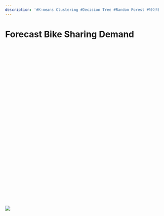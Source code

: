 ```yaml
---
description: '#K-means Clustering #Decision Tree #Random Forest #데이터 분석'
---
```


# Forecast Bike Sharing Demand

<figure><img src="../../../.gitbook/assets/Forecast Bike Sharing Demand_페이지_01 (4).jpg" alt=""><figcaption></figcaption></figure>

<figure><img src="../../../.gitbook/assets/Forecast Bike Sharing Demand_페이지_02 (2).jpg" alt=""><figcaption></figcaption></figure>

<figure><img src="../../../.gitbook/assets/Forecast Bike Sharing Demand_페이지_03 (2).jpg" alt=""><figcaption></figcaption></figure>

<figure><img src="../../../.gitbook/assets/Forecast Bike Sharing Demand_페이지_04 (3).jpg" alt=""><figcaption></figcaption></figure>

<figure><img src="../../../.gitbook/assets/Forecast Bike Sharing Demand_페이지_05 (4).jpg" alt=""><figcaption></figcaption></figure>

<figure><img src="../../../.gitbook/assets/Forecast Bike Sharing Demand_페이지_06 (3).jpg" alt=""><figcaption></figcaption></figure>

<figure><img src="../../../.gitbook/assets/Forecast Bike Sharing Demand_페이지_07 (3).jpg" alt=""><figcaption></figcaption></figure>

<figure><img src="../../../.gitbook/assets/Forecast Bike Sharing Demand_페이지_08 (5).jpg" alt=""><figcaption></figcaption></figure>

<figure><img src="../../../.gitbook/assets/Forecast Bike Sharing Demand_페이지_09 (4).jpg" alt=""><figcaption></figcaption></figure>

<figure><img src="../../../.gitbook/assets/Forecast Bike Sharing Demand_페이지_10.jpg" alt=""><figcaption></figcaption></figure>

<figure><img src="../../../.gitbook/assets/Forecast Bike Sharing Demand_페이지_11 (4).jpg" alt=""><figcaption></figcaption></figure>

<figure><img src="../../../.gitbook/assets/Forecast Bike Sharing Demand_페이지_12 (3).jpg" alt=""><figcaption></figcaption></figure>

<figure><img src="../../../.gitbook/assets/Forecast Bike Sharing Demand_페이지_13 (3).jpg" alt=""><figcaption></figcaption></figure>

<figure><img src="../../../.gitbook/assets/Forecast Bike Sharing Demand_페이지_14.jpg" alt=""><figcaption></figcaption></figure>

<figure><img src="../../../.gitbook/assets/Forecast Bike Sharing Demand_페이지_15 (4).jpg" alt=""><figcaption></figcaption></figure>

<figure><img src="../../../.gitbook/assets/Forecast Bike Sharing Demand_페이지_16 (3).jpg" alt=""><figcaption></figcaption></figure>

<figure><img src="../../../.gitbook/assets/Forecast Bike Sharing Demand_페이지_17 (4).jpg" alt=""><figcaption></figcaption></figure>

<figure><img src="../../../.gitbook/assets/Forecast Bike Sharing Demand_페이지_18.jpg" alt=""><figcaption></figcaption></figure>

<figure><img src="../../../.gitbook/assets/Forecast Bike Sharing Demand_페이지_19 (5).jpg" alt=""><figcaption></figcaption></figure>

<figure><img src="../../../.gitbook/assets/Forecast Bike Sharing Demand_페이지_20 (5).jpg" alt=""><figcaption></figcaption></figure>

<figure><img src="../../../.gitbook/assets/Forecast Bike Sharing Demand_페이지_21 (5).jpg" alt=""><figcaption></figcaption></figure>

<figure><img src="../../../.gitbook/assets/Forecast Bike Sharing Demand_페이지_22 (2).jpg" alt=""><figcaption></figcaption></figure>

<figure><img src="../../../.gitbook/assets/Forecast Bike Sharing Demand_페이지_23 (5).jpg" alt=""><figcaption></figcaption></figure>

<figure><img src="../../../.gitbook/assets/Forecast Bike Sharing Demand_페이지_24 (3).jpg" alt=""><figcaption></figcaption></figure>

<figure><img src="../../../.gitbook/assets/Forecast Bike Sharing Demand_페이지_25 (2).jpg" alt=""><figcaption></figcaption></figure>

<figure><img src="../../../.gitbook/assets/Forecast Bike Sharing Demand_페이지_26.jpg" alt=""><figcaption></figcaption></figure>

<figure><img src="../../../.gitbook/assets/Forecast Bike Sharing Demand_페이지_27.jpg" alt=""><figcaption></figcaption></figure>

<figure><img src="../../../.gitbook/assets/Forecast Bike Sharing Demand_페이지_28.jpg" alt=""><figcaption></figcaption></figure>

<figure><img src="../../../.gitbook/assets/Forecast Bike Sharing Demand_페이지_29 (5).jpg" alt=""><figcaption></figcaption></figure>

<figure><img src="../../../.gitbook/assets/Forecast Bike Sharing Demand_페이지_30 (1).jpg" alt=""><figcaption></figcaption></figure>

<figure><img src="../../../.gitbook/assets/Forecast Bike Sharing Demand_페이지_31 (5).jpg" alt=""><figcaption></figcaption></figure>

<figure><img src="../../../.gitbook/assets/Forecast Bike Sharing Demand_페이지_32 (5).jpg" alt=""><figcaption></figcaption></figure>

<figure><img src="../../../.gitbook/assets/Forecast Bike Sharing Demand_페이지_33 (2).jpg" alt=""><figcaption></figcaption></figure>

<figure><img src="../../../.gitbook/assets/Forecast Bike Sharing Demand_페이지_34 (4).jpg" alt=""><figcaption></figcaption></figure>

<figure><img src="../../../.gitbook/assets/Forecast Bike Sharing Demand_페이지_35 (5).jpg" alt=""><figcaption></figcaption></figure>

<figure><img src="../../../.gitbook/assets/Forecast Bike Sharing Demand_페이지_36 (4).jpg" alt=""><figcaption></figcaption></figure>

<figure><img src="../../../.gitbook/assets/Forecast Bike Sharing Demand_페이지_37 (3).jpg" alt=""><figcaption></figcaption></figure>

![](<../../../.gitbook/assets/Forecast Bike Sharing Demand\_페이지\_38 (5).jpg>)
